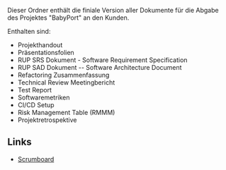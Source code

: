 Dieser Ordner enthält die finiale Version aller Dokumente für die Abgabe des Projektes "BabyPort" an den Kunden.

Enthalten sind:
- Projekthandout
- Präsentationsfolien
- RUP SRS Dokument - Software Requirement Specification
- RUP SAD Dokument -- Software Architecture Document
- Refactoring Zusammenfassung
- Technical Review Meetingbericht
- Test Report
- Softwaremetriken
- CI/CD Setup
- Risk Management Table (RMMM)
- Projektretrospektive

## Links

- [Scrumboard](https://babyport.atlassian.net/jira/software/projects/BABYPORT/boards/1)